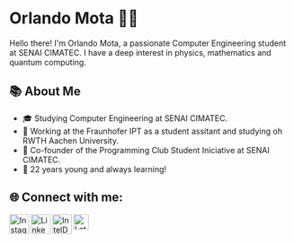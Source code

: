 # Orlando Mota 👨‍💻

Hello there! I'm Orlando Mota, a passionate Computer Engineering student at SENAI CIMATEC. I have a deep interest in physics, mathematics and quantum computing.

## 📚 About Me

- 🎓 Studying Computer Engineering at SENAI CIMATEC.
- 🚀 Working at the Fraunhofer IPT as a student assitant and studying oh RWTH Aachen University.
- 🌱 Co-founder of the Programming Club Student Iniciative at SENAI CIMATEC.
- 🎉 22 years young and always learning!

## 🌐 Connect with me:

<a href="https://www.instagram.com/_orlandomota/"><img align="left" alt="Instagram" width="35px" src="https://user-images.githubusercontent.com/80331468/270190543-eafb32ab-7a4e-43fd-910a-188769676a65.png" /></a>
<a href="https://www.linkedin.com/in/orlando-mota-0360a5209/"><img align="left" alt="LinkedIn" width="35px" src="https://user-images.githubusercontent.com/80331468/270190539-60d7da88-5151-4841-a44b-6fad612242d8.png" /></a>
<a href="https://devmesh.intel.com/users/orlando-mota"><img align="left" alt="IntelDevMesh" width="35px" src="https://user-images.githubusercontent.com/80331468/270190389-c4e28768-5ec7-436f-9a2c-e20dfb014fad.png" /></a>
<a href="http://lattes.cnpq.br/3947473564013190"><img align="left" alt="Lattes" width="27px" src="https://ceara.fiocruz.br/portal/wp-content/uploads/2021/06/path45-2.png" /></a>
